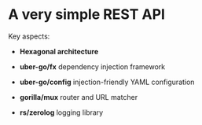 # A very simple REST API

Key aspects:

- **Hexagonal architecture**

- **uber-go/fx** dependency injection framework

- **uber-go/config** injection-friendly YAML configuration

- **gorilla/mux** router and URL matcher

- **rs/zerolog** logging library
